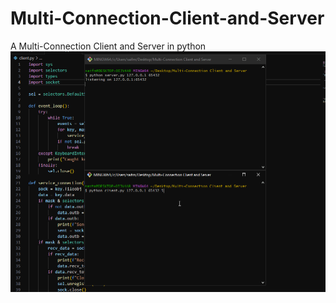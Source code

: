 # Multi-Connection-Client-and-Server
A Multi-Connection Client and Server in python
![Project Demo](demo.gif)

